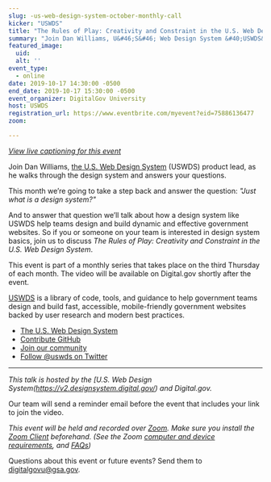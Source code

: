 ```yaml
---
slug: -us-web-design-system-october-monthly-call
kicker: "USWDS"
title: "The Rules of Play: Creativity and Constraint in the U.S. Web Design System"
summary: "Join Dan Williams, U&#46;S&#46; Web Design System &#40;USWDS&#41; product lead, in our monthly call as he walks through the design system and answers your questions&#46;"
featured_image: 
  uid: 
  alt: ''
event_type: 
  - online
date: 2019-10-17 14:30:00 -0500
end_date: 2019-10-17 15:30:00 -0500
event_organizer: DigitalGov University
host: USWDS
registration_url: https://www.eventbrite.com/myevent?eid=75886136477
zoom: 

---
```



_[View live captioning for this event ](https://www.captionedtext.com/client/event.aspx?EventID=4200787&CustomerID=321)_

Join Dan Williams, [the U.S. Web Design System](https://designsystem.digital.gov) (USWDS) product lead, as he walks through the design system and answers your questions.

This month we’re going to take a step back and answer the question: _"Just what is a design system?"_ 

And to answer that question we’ll talk about how a design system like USWDS help teams design and build dynamic and effective government websites. So if you or someone on your team is interested in design system basics, join us to discuss _The Rules of Play: Creativity and Constraint in the U.S. Web Design System_.

This event is part of a monthly series that takes place on the third Thursday of each month. The video will be available on Digital.gov shortly after the event.

[USWDS](https://designsystem.digital.gov) is a library of code, tools, and guidance to help government teams design and build fast, accessible, mobile-friendly government websites backed by user research and modern best practices. 

- [The U.S. Web Design System](https://designsystem.digital.gov/)
- [Contribute GitHub](https://github.com/uswds/uswds/issues) 
- [Join our community](https://digital.gov/communities/uswds/) 
- [Follow @uswds on Twitter](https://twitter.com/uswds?lang=en) 

---

_This talk is hosted by the [U.S. Web Design System(https://v2.designsystem.digital.gov/) and Digital.gov._ 

Our team will send a reminder email before the event that includes your link to join the video. 

_This event will be held and recorded over [Zoom](https://www.zoom.us/). Make sure you install the [Zoom Client](https://zoom.us/download#client&#95;4meeting) beforehand. (See the Zoom [computer and device requirements](https://support.zoom.us/hc/en-us/articles/201362023-System-Requirements-for-PC-Mac-and-Linux), and [FAQs](https://support.zoom.us/hc/en-us/sections/200277708-Frequently-Asked-Questions))_

Questions about this event or future events? Send them to [digitalgovu@gsa.gov](mailto:digitalgovu@gsa.gov).
